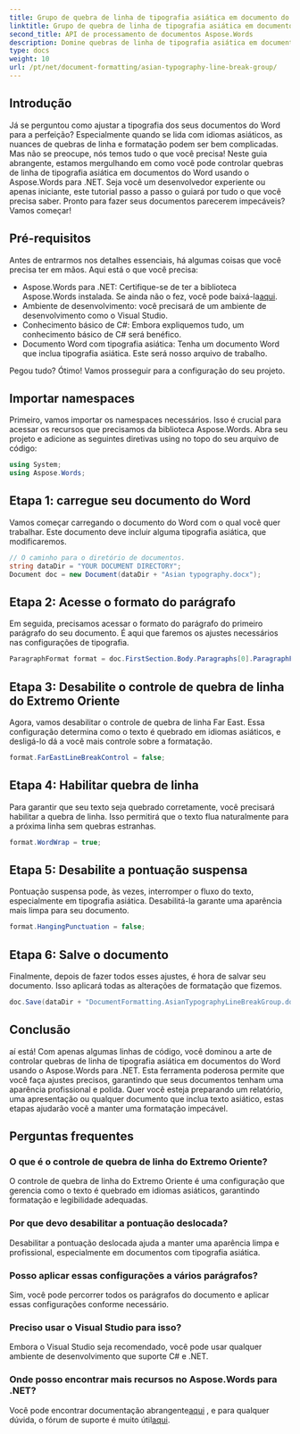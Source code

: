 ```yaml
---
title: Grupo de quebra de linha de tipografia asiática em documento do Word
linktitle: Grupo de quebra de linha de tipografia asiática em documento do Word
second_title: API de processamento de documentos Aspose.Words
description: Domine quebras de linha de tipografia asiática em documentos do Word usando Aspose.Words para .NET. Este guia fornece um tutorial passo a passo para formatação precisa.
type: docs
weight: 10
url: /pt/net/document-formatting/asian-typography-line-break-group/
---
```

## Introdução

Já se perguntou como ajustar a tipografia dos seus documentos do Word para a perfeição? Especialmente quando se lida com idiomas asiáticos, as nuances de quebras de linha e formatação podem ser bem complicadas. Mas não se preocupe, nós temos tudo o que você precisa! Neste guia abrangente, estamos mergulhando em como você pode controlar quebras de linha de tipografia asiática em documentos do Word usando o Aspose.Words para .NET. Seja você um desenvolvedor experiente ou apenas iniciante, este tutorial passo a passo o guiará por tudo o que você precisa saber. Pronto para fazer seus documentos parecerem impecáveis? Vamos começar!

## Pré-requisitos

Antes de entrarmos nos detalhes essenciais, há algumas coisas que você precisa ter em mãos. Aqui está o que você precisa:

- Aspose.Words para .NET: Certifique-se de ter a biblioteca Aspose.Words instalada. Se ainda não o fez, você pode baixá-la[aqui](https://releases.aspose.com/words/net/).
- Ambiente de desenvolvimento: você precisará de um ambiente de desenvolvimento como o Visual Studio.
- Conhecimento básico de C#: Embora expliquemos tudo, um conhecimento básico de C# será benéfico.
- Documento Word com tipografia asiática: Tenha um documento Word que inclua tipografia asiática. Este será nosso arquivo de trabalho.

Pegou tudo? Ótimo! Vamos prosseguir para a configuração do seu projeto.

## Importar namespaces

Primeiro, vamos importar os namespaces necessários. Isso é crucial para acessar os recursos que precisamos da biblioteca Aspose.Words. Abra seu projeto e adicione as seguintes diretivas using no topo do seu arquivo de código:

```csharp
using System;
using Aspose.Words;
```

## Etapa 1: carregue seu documento do Word

Vamos começar carregando o documento do Word com o qual você quer trabalhar. Este documento deve incluir alguma tipografia asiática, que modificaremos.

```csharp
// O caminho para o diretório de documentos.
string dataDir = "YOUR DOCUMENT DIRECTORY";
Document doc = new Document(dataDir + "Asian typography.docx");
```

## Etapa 2: Acesse o formato do parágrafo

Em seguida, precisamos acessar o formato do parágrafo do primeiro parágrafo do seu documento. É aqui que faremos os ajustes necessários nas configurações de tipografia.

```csharp
ParagraphFormat format = doc.FirstSection.Body.Paragraphs[0].ParagraphFormat;
```

## Etapa 3: Desabilite o controle de quebra de linha do Extremo Oriente

Agora, vamos desabilitar o controle de quebra de linha Far East. Essa configuração determina como o texto é quebrado em idiomas asiáticos, e desligá-lo dá a você mais controle sobre a formatação.

```csharp
format.FarEastLineBreakControl = false;
```

## Etapa 4: Habilitar quebra de linha

Para garantir que seu texto seja quebrado corretamente, você precisará habilitar a quebra de linha. Isso permitirá que o texto flua naturalmente para a próxima linha sem quebras estranhas.

```csharp
format.WordWrap = true;
```

## Etapa 5: Desabilite a pontuação suspensa

Pontuação suspensa pode, às vezes, interromper o fluxo do texto, especialmente em tipografia asiática. Desabilitá-la garante uma aparência mais limpa para seu documento.

```csharp
format.HangingPunctuation = false;
```

## Etapa 6: Salve o documento

Finalmente, depois de fazer todos esses ajustes, é hora de salvar seu documento. Isso aplicará todas as alterações de formatação que fizemos.

```csharp
doc.Save(dataDir + "DocumentFormatting.AsianTypographyLineBreakGroup.docx");
```

## Conclusão

aí está! Com apenas algumas linhas de código, você dominou a arte de controlar quebras de linha de tipografia asiática em documentos do Word usando o Aspose.Words para .NET. Esta ferramenta poderosa permite que você faça ajustes precisos, garantindo que seus documentos tenham uma aparência profissional e polida. Quer você esteja preparando um relatório, uma apresentação ou qualquer documento que inclua texto asiático, estas etapas ajudarão você a manter uma formatação impecável. 

## Perguntas frequentes

### O que é o controle de quebra de linha do Extremo Oriente?
O controle de quebra de linha do Extremo Oriente é uma configuração que gerencia como o texto é quebrado em idiomas asiáticos, garantindo formatação e legibilidade adequadas.

### Por que devo desabilitar a pontuação deslocada?
Desabilitar a pontuação deslocada ajuda a manter uma aparência limpa e profissional, especialmente em documentos com tipografia asiática.

### Posso aplicar essas configurações a vários parágrafos?
Sim, você pode percorrer todos os parágrafos do documento e aplicar essas configurações conforme necessário.

### Preciso usar o Visual Studio para isso?
Embora o Visual Studio seja recomendado, você pode usar qualquer ambiente de desenvolvimento que suporte C# e .NET.

### Onde posso encontrar mais recursos no Aspose.Words para .NET?
 Você pode encontrar documentação abrangente[aqui](https://reference.aspose.com/words/net/) , e para qualquer dúvida, o fórum de suporte é muito útil[aqui](https://forum.aspose.com/c/words/8).
